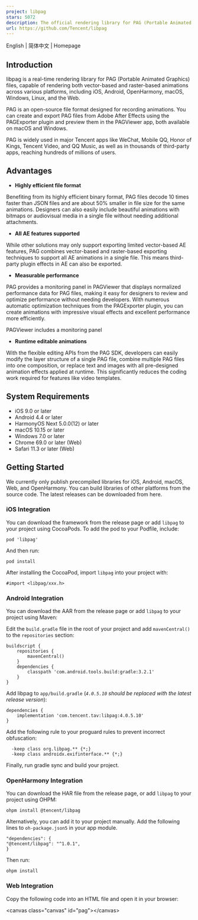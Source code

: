 ```yaml
---
project: libpag
stars: 5072
description: The official rendering library for PAG (Portable Animated Graphics) files that renders After Effects animations natively across multiple platforms.
url: https://github.com/Tencent/libpag
---
```


English | 简体中文 | Homepage

Introduction
------------

libpag is a real-time rendering library for PAG (Portable Animated Graphics) files, capable of rendering both vector-based and raster-based animations across various platforms, including iOS, Android, OpenHarmony, macOS, Windows, Linux, and the Web.

PAG is an open-source file format designed for recording animations. You can create and export PAG files from Adobe After Effects using the PAGExporter plugin and preview them in the PAGViewer app, both available on macOS and Windows.

PAG is widely used in major Tencent apps like WeChat, Mobile QQ, Honor of Kings, Tencent Video, and QQ Music, as well as in thousands of third-party apps, reaching hundreds of millions of users.

Advantages
----------

-   **Highly efficient file format**

Benefiting from its highly efficient binary format, PAG files decode 10 times faster than JSON files and are about 50% smaller in file size for the same animations. Designers can also easily include beautiful animations with bitmaps or audiovisual media in a single file without needing additional attachments.

-   **All AE features supported**

While other solutions may only support exporting limited vector-based AE features, PAG combines vector-based and raster-based exporting techniques to support all AE animations in a single file. This means third-party plugin effects in AE can also be exported.

-   **Measurable performance**

PAG provides a monitoring panel in PAGViewer that displays normalized performance data for PAG files, making it easy for designers to review and optimize performance without needing developers. With numerous automatic optimization techniques from the PAGExporter plugin, you can create animations with impressive visual effects and excellent performance more efficiently.

PAGViewer includes a monitoring panel

-   **Runtime editable animations**

With the flexible editing APIs from the PAG SDK, developers can easily modify the layer structure of a single PAG file, combine multiple PAG files into one composition, or replace text and images with all pre-designed animation effects applied at runtime. This significantly reduces the coding work required for features like video templates.

System Requirements
-------------------

-   iOS 9.0 or later
-   Android 4.4 or later
-   HarmonyOS Next 5.0.0(12) or later
-   macOS 10.15 or later
-   Windows 7.0 or later
-   Chrome 69.0 or later (Web)
-   Safari 11.3 or later (Web)

Getting Started
---------------

We currently only publish precompiled libraries for iOS, Android, macOS, Web, and OpenHarmony. You can build libraries of other platforms from the source code. The latest releases can be downloaded from here.

### iOS Integration

You can download the framework from the release page or add `libpag` to your project using CocoaPods. To add the pod to your Podfile, include:

```
pod 'libpag'
```

And then run:

```
pod install
```

After installing the CocoaPod, import `libpag` into your project with:

```
#import <libpag/xxx.h>
```

### Android Integration

You can download the AAR from the release page or add `libpag` to your project using Maven:

Edit the `build.gradle` file in the root of your project and add `mavenCentral()` to the `repositories` section:

```
buildscript {
    repositories {
        mavenCentral()
    }
    dependencies {
        classpath 'com.android.tools.build:gradle:3.2.1'
    }
}
```

Add libpag to `app/build.gradle` (_`4.0.5.10` should be replaced with the latest release version_):

```
dependencies {
    implementation 'com.tencent.tav:libpag:4.0.5.10'
}
```

Add the following rule to your proguard rules to prevent incorrect obfuscation:

```
  -keep class org.libpag.** {*;}
  -keep class androidx.exifinterface.** {*;}
```

Finally, run gradle sync and build your project.

### OpenHarmony Integration

You can download the HAR file from the release page, or add `libpag` to your project using OHPM:

```
ohpm install @tencent/libpag
```

Alternatively, you can add it to your project manually. Add the following lines to `oh-package.json5` in your app module.

```
"dependencies": {
"@tencent/libpag": "^1.0.1",
}
```

Then run:

```
ohpm install
```

### Web Integration

Copy the following code into an HTML file and open it in your browser:

<canvas class\="canvas" id\="pag"\></canvas\>
<script src\="https://unpkg.com/libpag@latest/lib/libpag.min.js"\></script\>
<script\>
  window.libpag.PAGInit().then((PAG) \=> {
    const url \= 'https://pag.io/file/like.pag';
    fetch(url)
      .then((response) \=> response.blob())
      .then(async (blob) \=> {
        const file \= new window.File(\[blob\], url.replace(/(.\*\\/)\*(\[^.\]+)/i, '$2'));
        // Do Something.
      });
  });
</script\>

More information：Web SDK Guide

### Example

Explore these projects to learn how to use the libpag APIs:

-   https://github.com/libpag/pag-ios
-   https://github.com/libpag/pag-android
-   https://github.com/libpag/pag-web

### Documentation

-   iOS API Reference
-   Android API Reference
-   Web API Reference

You can find additional documentation on pag.io

Development
-----------

We recommend using the CLion IDE on macOS for development.

### Branch Management

-   The `main` branch is our active development branch, containing the latest features and bug fixes.
-   The `release/` branches are our stable milestone branches, fully tested. We periodically create a `release/{version}` branch from the `main` branch. After a `release/{version}` branch is created, only high-priority fixes are checked into it.

**Note: This repository only contains the latest code since PAG 4.0. For legacy PAG 3.0 versions, you can download the precompiled libraries from here.**

### Build Prerequisites

-   Xcode 11.0+
-   GCC 9.0+
-   Visual Studio 2019+
-   NodeJS 14.14.0+
-   Ninja 1.9.0+
-   CMake 3.13.0+
-   QT 5.13.0+
-   NDK 19.2+ (**19.2.5345600 recommended**)
-   Emscripten 3.1.58+

### Dependency Management

libpag uses the depsync tool to manage third-party dependencies.

**For macOS platform：**

Run the script located in the root directory of the project:

```
./sync_deps.sh
```

This script will automatically install the necessary tools and sync all third-party repositories.

**For other platforms：**

First, ensure you have the latest version of Node.js installed (you may need to restart your computer afterward). Then, run the following command to install the depsync tool:

```
npm install -g depsync
```

Then, run `depsync` in the root directory of the project.

```
depsync
```

You might need to enter your Git account and password during synchronization. Ensure you have enabled the `git-credential-store` so that `CMakeList.txt` can automatically trigger synchronization next time.

### Build

After synchronization, you can open the project with CLion and build the PAG library.

**For macOS:**

No additional CLion configuration is needed.

**For Windows:**

Follow these steps to configure CLion correctly:

-   Ensure you have installed the **\[Desktop development with C++\]** and **\[Universal Windows Platform development\]** components for VS2019.
-   Open the **File->Settings** panel, go to **Build, Execution, Deployment->Toolchains**, and set the toolchain to **Visual Studio** with **amd64 (Recommended)** or **x86** architecture.

**Note: If you encounter issues during the CMake build, update to the latest version of the CMake command-line tool and try again.**

Support Us
----------

If you find libpag helpful, please give us a **Star**. We truly appreciate your support :)

License
-------

libpag is licensed under the Apache Version 2.0 License

Privacy Policy
--------------

Please refer to the PAG SDK Personal Information Processing Rules when using the libpag SDK.

Contribution
------------

If you have any ideas or suggestions to improve libpag, feel free to submit an issue or a pull request. Before doing so, please read our Contributing Guide.
